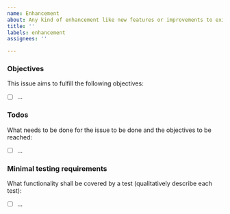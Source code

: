```yaml
---
name: Enhancement
about: Any kind of enhancement like new features or improvements to existing ones.
title: ''
labels: enhancement
assignees: ''

---
```


### Objectives
This issue aims to fulfill the following objectives:
- [ ] …

### Todos
What needs to be done for the issue to be done and the objectives to be reached:
- [ ] …

### Minimal testing requirements
What functionality shall be covered by a test (qualitatively describe each test):
- [ ] …
